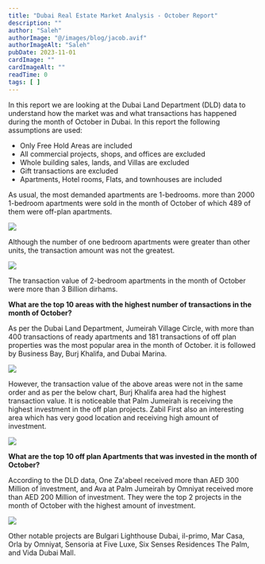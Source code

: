 ```yaml
---
title: "Dubai Real Estate Market Analysis - October Report"
description: ""
author: "Saleh"
authorImage: "@/images/blog/jacob.avif"
authorImageAlt: "Saleh"
pubDate: 2023-11-01
cardImage: ""
cardImageAlt: ""
readTime: 0
tags: [ ]
---
```



In this report we are looking at the Dubai Land Department (DLD) data to understand how the market was and what transactions has happened during the month of October in Dubai. In this report the following assumptions are used:

-   Only Free Hold Areas are included
-   All commercial projects, shops, and offices are excluded
-   Whole building sales, lands, and Villas are excluded
-   Gift transactions are excluded
-   Apartments, Hotel rooms, Flats, and townhouses are included

As usual, the most demanded apartments are 1-bedrooms. more than 2000 1-bedroom apartments were sold in the month of October of which 489 of them were off-plan apartments.

![](https://img1.wsimg.com/isteam/ip/c49a412a-7d5c-4c86-b371-17b58bdd84ac/No%20bedroom%20sale.jpg/:/cr=t:0%25,l:0%25,w:100%25,h:100%25/rs=w:1280)

Although the number of one bedroom apartments were greater than other units, the transaction amount was not the greatest.

![](https://img1.wsimg.com/isteam/ip/c49a412a-7d5c-4c86-b371-17b58bdd84ac/Bedroom%20sales%20amount.jpg/:/cr=t:0%25,l:0%25,w:100%25,h:100%25/rs=w:1280)

The transaction value of 2-bedroom apartments in the month of October were more than 3 Billion dirhams.

**What are the top 10 areas with the highest number of transactions in the month of October?**

As per the Dubai Land Department, Jumeirah Village Circle, with more than 400 transactions of ready apartments and 181 transactions of off plan properties was the most popular area in the month of October. it is followed by Business Bay, Burj Khalifa, and Dubai Marina.

![](https://img1.wsimg.com/isteam/ip/c49a412a-7d5c-4c86-b371-17b58bdd84ac/No%20of%20transactions%20area.jpg/:/cr=t:0%25,l:0%25,w:100%25,h:100%25/rs=w:1280)

However, the transaction value of the above areas were not in the same order and as per the below chart, Burj Khalifa area had the highest transaction value. It is noticeable that Palm Jumeirah is receiving the highest investment in the off plan projects. Zabil First also an interesting area which has very good location and receiving high amount of investment.

![](https://img1.wsimg.com/isteam/ip/c49a412a-7d5c-4c86-b371-17b58bdd84ac/Top%2010%20areas.jpg/:/cr=t:0%25,l:0%25,w:100%25,h:100%25/rs=w:1280)

**What are the top 10 off plan Apartments that was invested in the month of October?**

According to the DLD data, One Za'abeel received more than AED 300 Million of investment, and Ava at Palm Jumeirah by Omniyat received more than AED 200 Million of investment. They were the top 2 projects in the month of October with the highest amount of investment.

![](https://img1.wsimg.com/isteam/ip/c49a412a-7d5c-4c86-b371-17b58bdd84ac/Top%2010%20most%20demanded%20off%20plan%20projects.jpg/:/cr=t:0%25,l:0%25,w:100%25,h:100%25/rs=w:1280)

Other notable projects are Bulgari Lighthouse Dubai, il-primo, Mar Casa, Orla by Omniyat, Sensoria at Five Luxe, Six Senses Residences The Palm, and Vida Dubai Mall.